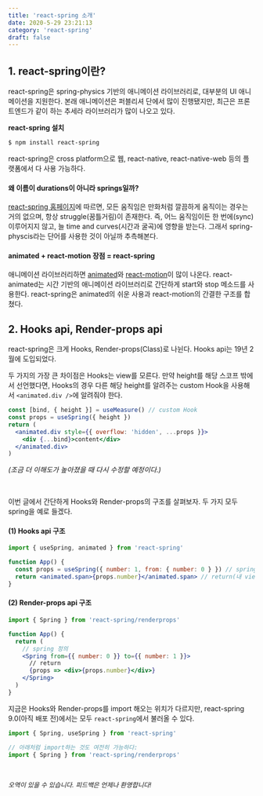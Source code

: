```yaml
---
title: 'react-spring 소개'
date: 2020-5-29 23:21:13
category: 'react-spring'
draft: false
---
```


## 1. react-spring이란?

react-spring은 spring-physics 기반의 애니메이션 라이브러리로, 대부분의 UI 애니메이션을 지원한다.
본래 애니메이션은 퍼블리셔 단에서 많이 진행됐지만, 최근은 프론트엔드가 같이 하는 추세라 라이브러리가 많이 나오고 있다.

**react-spring 설치**

```sh
$ npm install react-spring
```

react-spring은 cross platform으로 웹, react-native, react-native-web 등의 플랫폼에서 다 사용 가능하다.

#### 왜 이름이 durations이 아니라 springs일까?

[react-spring 홈페이지](https://www.react-spring.io/)에 따르면, 모든 움직임은 만화처럼 깔끔하게 움직이는 경우는 거의 없으며, 항상 struggle(꿈틀거림)이 존재한다. 즉, 어느 움직임이든 한 번에(sync) 이루어지지 않고, 늘 time and curves(시간과 굴곡)에 영향을 받는다.
그래서 spring-physcis라는 단어를 사용한 것이 아닐까 추측해본다.

#### animated + react-motion 장점 = react-spring

애니메이션 라이브러리하면 [animated](https://github.com/animatedjs/animated)와 [react-motion](https://github.com/chenglou/react-motion)이 많이 나온다.
react-animated는 시간 기반의 애니메이션 라이브러리로 간단하게 start와 stop 메소드를 사용한다.
react-spring은 animated의 쉬운 사용과 react-motion의 간결한 구조를 합쳤다.

## 2. Hooks api, Render-props api

react-spring은 크게 Hooks, Render-props(Class)로 나뉜다.
Hooks api는 19년 2월에 도입되었다.

두 가지의 가장 큰 차이점은 Hooks는 view를 모른다.
만약 height를 해당 스코프 밖에서 선언했다면, Hooks의 경우 다른 해당 height를 알려주는 custom Hook을 사용해서 `<animated.div />`에 알려줘야 한다.

```jsx
const [bind, { height }] = useMeasure() // custom Hook
const props = useSpring({ height })
return (
  <animated.div style={{ overflow: 'hidden', ...props }}>
    <div {...bind}>content</div>
  </animated.div>
)
```

_(조금 더 이해도가 높아졌을 때 다시 수정할 예정이다.)_

<br>

이번 글에서 간단하게 Hooks와 Render-props의 구조를 살펴보자.
두 가지 모두 spring을 예로 들겠다.

#### (1) Hooks api 구조

```jsx
import { useSpring, animated } from 'react-spring'

function App() {
  const props = useSpring({ number: 1, from: { number: 0 } }) // spring 정의
  return <animated.span>{props.number}</animated.span> // return(내 view)에 animated 값 묶기
}
```

#### (2) Render-props api 구조

```jsx
import { Spring } from 'react-spring/renderprops'

function App() {
  return (
    // spring 정의
    <Spring from={{ number: 0 }} to={{ number: 1 }}>
      // return
      {props => <div>{props.number}</div>}
    </Spring>
  )
}
```

지금은 Hooks와 Render-props를 import 해오는 위치가 다르지만, react-spring 9.0(아직 배포 전)에서는 모두 `react-spring`에서 불러올 수 있다.

```jsx
import { Spring, useSpring } from 'react-spring'

// 아래처럼 import하는 것도 여전히 가능하다:
import { Spring } from 'react-spring/renderprops'
```

<br>

<p style="font-size: 13px; font-style: italic">오역이 있을 수 있습니다. 피드백은 언제나 환영합니다!</p>
